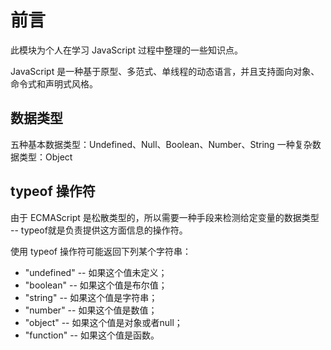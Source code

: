 # 前言

此模块为个人在学习 JavaScript 过程中整理的一些知识点。

JavaScript 是一种基于原型、多范式、单线程的动态语言，并且支持面向对象、命令式和声明式风格。

## 数据类型

五种基本数据类型：Undefined、Null、Boolean、Number、String
一种复杂数据类型：Object

## typeof 操作符

由于 ECMAScript 是松散类型的，所以需要一种手段来检测给定变量的数据类型 -- typeof就是负责提供这方面信息的操作符。

使用 typeof 操作符可能返回下列某个字符串：

- "undefined" -- 如果这个值未定义；
- "boolean" -- 如果这个值是布尔值；
- "string" -- 如果这个值是字符串；
- "number" -- 如果这个值是数值；
- "object" -- 如果这个值是对象或者null；
- "function" -- 如果这个值是函数。